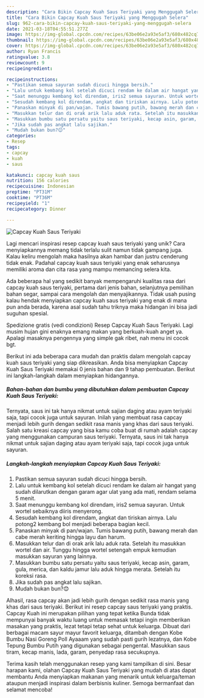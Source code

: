 ```yaml
---
description: "Cara Bikin Capcay Kuah Saus Teriyaki yang Menggugah Selera"
title: "Cara Bikin Capcay Kuah Saus Teriyaki yang Menggugah Selera"
slug: 962-cara-bikin-capcay-kuah-saus-teriyaki-yang-menggugah-selera
date: 2021-03-18T04:55:51.277Z
image: https://img-global.cpcdn.com/recipes/63be06e2a93e5af3/680x482cq70/capcay-kuah-saus-teriyaki-foto-resep-utama.jpg
thumbnail: https://img-global.cpcdn.com/recipes/63be06e2a93e5af3/680x482cq70/capcay-kuah-saus-teriyaki-foto-resep-utama.jpg
cover: https://img-global.cpcdn.com/recipes/63be06e2a93e5af3/680x482cq70/capcay-kuah-saus-teriyaki-foto-resep-utama.jpg
author: Ryan Francis
ratingvalue: 3.8
reviewcount: 9
recipeingredient:

recipeinstructions:
- "Pastikan semua sayuran sudah dicuci hingga bersih."
- "Lalu untuk kembang kol setelah dicuci rendam ke dalam air hangat yang sudah dilarutkan dengan garam agar ulat yang ada mati, rendam selama 5 menit."
- "Saat menunggu kembang kol direndam, iris2 semua sayuran. Untuk wortel sebaiknya diiris menyerong."
- "Sesudah kembang kol direndam, angkat dan tiriskan airnya. Lalu potong2 kembang bol menjadi beberapa bagian kecil."
- "Panaskan minyak di pan/wajan. Tumis bawang putih, bawang merah dan cabe merah keriting hingga layu dan harum."
- "Masukkan telur dan di orak arik lalu aduk rata. Setelah itu masukkan wortel dan air. Tunggu hingga wortel setengah empuk kemudian masukkan sayuran yang lainnya."
- "Masukkan bumbu satu persatu yaitu saus teriyaki, kecap asin, garam, gula, merica, dan kaldu jamur lalu aduk hingga merata. Setelah itu koreksi rasa."
- "Jika sudah pas angkat lalu sajikan."
- "Mudah bukan bun?😊"
categories:
- Resep
tags:
- capcay
- kuah
- saus

katakunci: capcay kuah saus 
nutrition: 156 calories
recipecuisine: Indonesian
preptime: "PT31M"
cooktime: "PT36M"
recipeyield: "1"
recipecategory: Dinner

---
```



![Capcay Kuah Saus Teriyaki](https://img-global.cpcdn.com/recipes/63be06e2a93e5af3/680x482cq70/capcay-kuah-saus-teriyaki-foto-resep-utama.jpg)

Lagi mencari inspirasi resep capcay kuah saus teriyaki yang unik? Cara menyiapkannya memang tidak terlalu sulit namun tidak gampang juga. Kalau keliru mengolah maka hasilnya akan hambar dan justru cenderung tidak enak. Padahal capcay kuah saus teriyaki yang enak seharusnya memiliki aroma dan cita rasa yang mampu memancing selera kita.

Ada beberapa hal yang sedikit banyak mempengaruhi kualitas rasa dari capcay kuah saus teriyaki, pertama dari jenis bahan, selanjutnya pemilihan bahan segar, sampai cara mengolah dan menyajikannya. Tidak usah pusing kalau hendak menyiapkan capcay kuah saus teriyaki yang enak di mana pun anda berada, karena asal sudah tahu triknya maka hidangan ini bisa jadi suguhan spesial.

Spedizione gratis (vedi condizioni) Resep Capcay Kuah Saus Teriyaki. Lagi musim hujan gini enaknya emang makan yang berkuah-kuah anget ya. Apalagi masaknya pengennya yang simple gak ribet, nah menu ini cocok bgt.


Berikut ini ada beberapa cara mudah dan praktis dalam mengolah capcay kuah saus teriyaki yang siap dikreasikan. Anda bisa menyiapkan Capcay Kuah Saus Teriyaki memakai 0 jenis bahan dan 9 tahap pembuatan. Berikut ini langkah-langkah dalam menyiapkan hidangannya.

<!--inarticleads1-->

##### Bahan-bahan dan bumbu yang dibutuhkan dalam pembuatan Capcay Kuah Saus Teriyaki:



Ternyata, saus ini tak hanya nikmat untuk sajian daging atau ayam teriyaki saja, tapi cocok juga untuk sayuran. Inilah yang membuat rasa capcay menjadi lebih gurih dengan sedikit rasa manis yang khas dari saus teriyaki. Salah satu kreasi capcay yang bisa kamu coba buat di rumah adalah capcay yang menggunakan campuran saus teriyaki. Ternyata, saus ini tak hanya nikmat untuk sajian daging atau ayam teriyaki saja, tapi cocok juga untuk sayuran. 

<!--inarticleads2-->

##### Langkah-langkah menyiapkan Capcay Kuah Saus Teriyaki:

1. Pastikan semua sayuran sudah dicuci hingga bersih.
1. Lalu untuk kembang kol setelah dicuci rendam ke dalam air hangat yang sudah dilarutkan dengan garam agar ulat yang ada mati, rendam selama 5 menit.
1. Saat menunggu kembang kol direndam, iris2 semua sayuran. Untuk wortel sebaiknya diiris menyerong.
1. Sesudah kembang kol direndam, angkat dan tiriskan airnya. Lalu potong2 kembang bol menjadi beberapa bagian kecil.
1. Panaskan minyak di pan/wajan. Tumis bawang putih, bawang merah dan cabe merah keriting hingga layu dan harum.
1. Masukkan telur dan di orak arik lalu aduk rata. Setelah itu masukkan wortel dan air. Tunggu hingga wortel setengah empuk kemudian masukkan sayuran yang lainnya.
1. Masukkan bumbu satu persatu yaitu saus teriyaki, kecap asin, garam, gula, merica, dan kaldu jamur lalu aduk hingga merata. Setelah itu koreksi rasa.
1. Jika sudah pas angkat lalu sajikan.
1. Mudah bukan bun?😊


Alhasil, rasa capcay akan jadi lebih gurih dengan sedikit rasa manis yang khas dari saus teriyaki. Berikut ini resep capcay saus teriyaki yang praktis. Capcay Kuah ini merupakan pilihan yang tepat ketika Bunda tidak mempunyai banyak waktu luang untuk memasak tetapi ingin memberikan masakan yang praktis, lezat tetapi tetap sehat untuk keluarga. Dibuat dari berbagai macam sayur mayur favorit keluarga, ditambah dengan Kobe Bumbu Nasi Goreng Poll Ayaaam yang sudah pasti gurih lezatnya, dan Kobe Tepung Bumbu Putih yang digunakan sebagai pengental. Masukkan saus tiram, kecap manis, lada, garam, penyedap rasa secukupnya. 

Terima kasih telah menggunakan resep yang kami tampilkan di sini. Besar harapan kami, olahan Capcay Kuah Saus Teriyaki yang mudah di atas dapat membantu Anda menyiapkan makanan yang menarik untuk keluarga/teman ataupun menjadi inspirasi dalam berbisnis kuliner. Semoga bermanfaat dan selamat mencoba!
